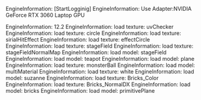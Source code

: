 EngineInformation:     [StartLogginig]
EngineInformation:     Use Adapter:NVIDIA GeForce RTX 3060 Laptop GPU

EngineInformation:     12.2
EngineInformation:     load texture: uvChecker
EngineInformation:     load texture: circle
EngineInformation:     load texture: sirialHitEffect
EngineInformation:     load texture: effectCircle
EngineInformation:     load texture: stageField
EngineInformation:     load texture: stageFieldNormalMap
EngineInformation:     load model: stageField
EngineInformation:     load model: teapot
EngineInformation:     load model: plane
EngineInformation:     load texture: monsterBall
EngineInformation:     load model: multiMaterial
EngineInformation:     load texture: white
EngineInformation:     load model: suzanne
EngineInformation:     load texture: Bricks_Color
EngineInformation:     load texture: Bricks_NormalDX
EngineInformation:     load model: bricks
EngineInformation:     load model: primitivePlane

